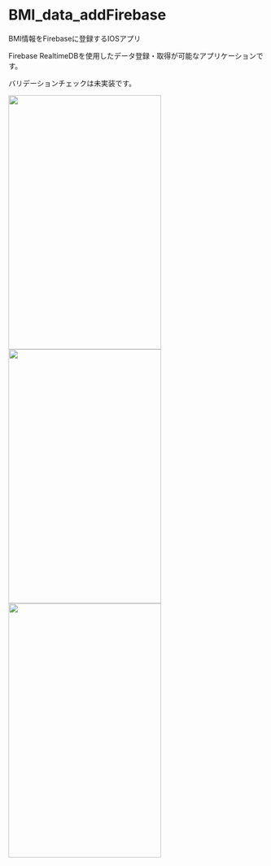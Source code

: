# BMI_data_addFirebase
<p>BMI情報をFirebaseに登録するIOSアプリ</p>
<p>Firebase RealtimeDBを使用したデータ登録・取得が可能なアプリケーションです。</p>
<p>バリデーションチェックは未実装です。</p>
<p>
  <img src="https://user-images.githubusercontent.com/58414435/101348047-5e36cc00-38ce-11eb-81ea-a2066e52f0e5.png" width="300" height="500">
  <img src="https://user-images.githubusercontent.com/58414435/101349158-3fd1d000-38d0-11eb-80f5-78cbd7f6c855.png" width="300" height="500">
 <img src="https://user-images.githubusercontent.com/58414435/101351637-35b1d080-38d4-11eb-836c-226831a5f0c2.png" width="300" height="500">
</p>

